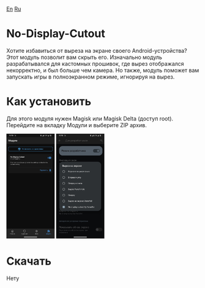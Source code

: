 [En](https://github.com/Parad1st/No-Display-Cutout/blob/main/README.md) [Ru](https://github.com/Parad1st/No-Display-Cutout/blob/main/README-ru.md)
# No-Display-Cutout
Хотите избавиться от выреза на экране своего Android-устройства? Этот модуль позволит вам скрыть его. Изначально модуль разрабатывался для кастомных прошивок, где вырез отображался некорректно, и был больше чем камера. Но также, модуль поможет вам запускать игры в полноэкранном режиме, игнорируя на вырез.
# Как установить
Для этого модуля нужен Magisk или Magisk Delta (доступ root). Перейдите на вкладку Модули и выберите ZIP архив.
<p float="left">
  <img src="https://raw.githubusercontent.com/Parad1st/No-Display-Cutout/refs/heads/main/GitHub/Images/Module%20tab.jpg" width=25% height=25%>
  <img src="https://github.com/Parad1st/No-Display-Cutout/blob/main/GitHub/Images/Dev%20Settings.jpg" width=25% height=25%>
</p>

# Скачать
Нету
